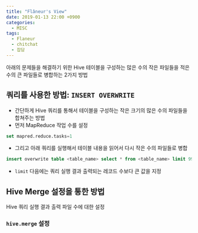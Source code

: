 ```yaml
---
title: "Flâneur's View"
date: 2019-01-13 22:00 +0900
categories: 
  - MISC
tags:
  - Flaneur
  - chitchat
  - 잡담
---
```


아래의 문제들을 해결하기 위한 Hive 테이블을 구성하는 많은 수의 작은 파일들을 적은 수의 큰 파일들로 병합하는 2가지 방법

## 쿼리를 사용한 방법: `INSERT OVERWRITE`

- 간단하게 Hive 쿼리를 통해서 테이블을 구성하는 작은 크기의 많은 수의 파일들을 합쳐주는 방법
- 먼저 MapReduce 작업 수를 설정
```sql
set mapred.reduce.tasks=1
```
- 그리고 아래 쿼리를 실행해서 테이블 내용을 읽어서 다시 작은 수의 파일들로 병합
```sql
insert overwrite table <table_name> select * from <table_name> limit 999999999
```

- `limit` 다음에는 쿼리 실행 결과 출력되는 레코드 수보다 큰 값을 지정

## Hive Merge 설정을 통한 방법

Hive 쿼리 실행 결과 출력 파일 수에 대한 설정

### `hive.merge` 설정

